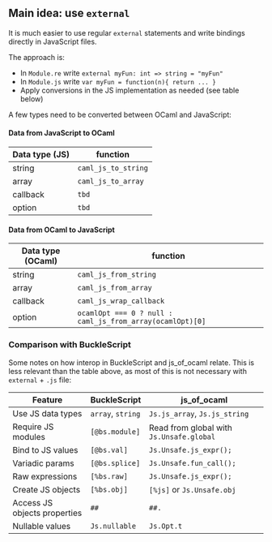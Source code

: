 ## Main idea: use `external`

It is much easier to use regular `external` statements and write bindings directly in JavaScript files.

The approach is:

- In `Module.re` write `external myFun: int => string = "myFun"`
- In `Module.js` write `var myFun = function(n){ return ... }`
- Apply conversions in the JS implementation as needed (see table below)

A few types need to be converted between OCaml and JavaScript:

#### Data from JavaScript to OCaml

| Data type (JS) | function            |
| -------------- | ------------------- |
| string         | `caml_js_to_string` |
| array          | `caml_js_to_array`  |
| callback       | `tbd`               |
| option         | `tbd`               |

#### Data from OCaml to JavaScript

| Data type (OCaml) | function                                                  |
| ----------------- | --------------------------------------------------------- |
| string            | `caml_js_from_string`                                     |
| array             | `caml_js_from_array`                                      |
| callback          | `caml_js_wrap_callback`                                   |
| option            | `ocamlOpt === 0 ? null : caml_js_from_array(ocamlOpt)[0]` |

### Comparison with BuckleScript

Some notes on how interop in BuckleScript and js_of_ocaml relate. This is less relevant than the table above, as most of this is not necessary with `external` + `.js` file:

| Feature                      | BuckleScript      | js_of_ocaml                              |
| ---------------------------- | ----------------- | ---------------------------------------- |
| Use JS data types            | `array`, `string` | `Js.js_array`, `Js.js_string`            |
| Require JS modules           | `[@bs.module]`    | Read from global with `Js.Unsafe.global` |
| Bind to JS values            | `[@bs.val]`       | `Js.Unsafe.js_expr();`                   |
| Variadic params              | `[@bs.splice]`    | `Js.Unsafe.fun_call();`                  |
| Raw expressions              | `[%bs.raw]`       | `Js.Unsafe.js_expr();`                   |
| Create JS objects            | `[%bs.obj]`       | `[%js]` or `Js.Unsafe.obj`               |
| Access JS objects properties | `##`              | `##.`                                    |
| Nullable values              | `Js.nullable`     | `Js.Opt.t`                               |

